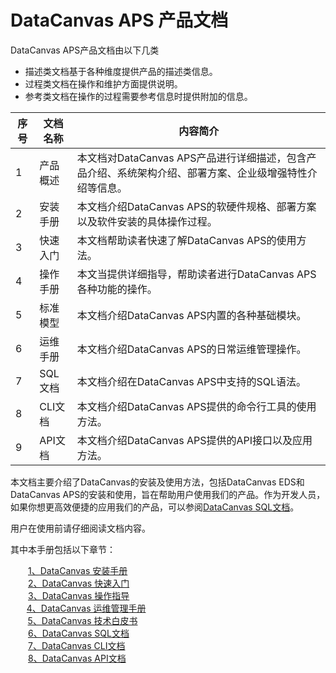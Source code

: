 # DataCanvas APS 产品文档

DataCanvas APS产品文档由以下几类
* 描述类文档基于各种维度提供产品的描述类信息。
* 过程类文档在操作和维护方面提供说明。
* 参考类文档在操作的过程需要参考信息时提供附加的信息。

| 序号 | 文档名称 | 内容简介 |
|---------|---------|---------|
| 1  | 产品概述 |  本文档对DataCanvas APS产品进行详细描述，包含产品介绍、系统架构介绍、部署方案、企业级增强特性介绍等信息。|
| 2  | 安装手册 |  本文档介绍DataCanvas APS的软硬件规格、部署方案以及软件安装的具体操作过程。 |
| 3 |快速入门|本文档帮助读者快速了解DataCanvas APS的使用方法。|
|4|操作手册|本文当提供详细指导，帮助读者进行DataCanvas APS各种功能的操作。|
|5|标准模型|本文档介绍DataCanvas APS内置的各种基础模块。|
|6|运维手册|本文档介绍DataCanvas APS的日常运维管理操作。|
|7|SQL文档|本文档介绍在DataCanvas APS中支持的SQL语法。|
|8|CLI文档|本文档介绍DataCanvas APS提供的命令行工具的使用方法。|
|9|API文档|本文档介绍DataCanvas APS提供的API接口以及应用方法。|





























































































本文档主要介绍了DataCanvas的安装及使用方法，包括DataCanvas EDS和DataCanvas APS的安装和使用，旨在帮助用户使用我们的产品。作为开发人员，如果你想更高效便捷的应用我们的产品，可以参阅<a href="/SQL/SQL1.md">DataCanvas SQL文档</a>。

用户在使用前请仔细阅读文档内容。

其中本手册包括以下章节：

　　<a href="/DataCanvas install/introduction.md">1、DataCanvas 安装手册</a><br/>
　　<a href="/getting started.md">2、DataCanvas 快速入门</a><br/>
　　<a href="/DataCanvas opera/operational guidance.md">3、DataCanvas 操作指导</a><br/>
　 &nbsp;&nbsp;<a href="/DataCanvas yunwei/DataCanvas yunwei.md">4、DataCanvas 运维管理手册</a><br/>
 &nbsp;&nbsp;&nbsp;&nbsp;&nbsp;&nbsp;  <a href="/DataCanvas baipishu/baipishu.md">5、DataCanvas 技术白皮书</a><br/>
　　<a href="/SQL/SQL1.md">6、DataCanvas SQL文档</a><br/>
　　<a href="/CLI/CLI.md">7、DataCanvas CLI文档</a><br/>
　　<a href="API/api.md">8、DataCanvas API文档</a>
  
  
